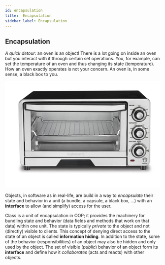 ```yaml
---
id: encapsulation
title:  Encapsulation
sidebar_label: Encapsulation
---
```


## Encapsulation

_A quick detour_: an oven is an object! There is a lot going on inside an oven but you interact with it through certain set operations. You, for example, can set the temperature of an oven and thus changing its state (temperature). How an oven exactly operates is not your concern. An oven is, in some sense, a black box to you. 

<!-- ![](assets/oven.jpg){: style="height:300px;width:300px"} -->

![](../../../static/img/oven.jpg)

Objects, in software as in real-life, are build in a way to _encapsulate_ their state and behavior in a 
unit (a bundle, a capsule, a black box, ...) with an **interface** to allow (and simplify) access for the user.

Class is a unit of encapsulation in OOP; it provides the machinery for bundling state and behavior (data fields and methods that work on that data) within one unit. The state is typically _private_ to the object and not (directly) visible to clients. This concept of denying direct access to the state of an object is called **information hiding**. In addition to the state, some of the behavior (responsibilities) of an object may also be hidden and only used by the object. The set of visible (_public_) behavior of an object form its **interface** and define how it _collaborates_ (acts and reacts) with other objects.
